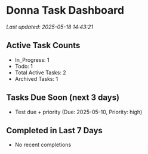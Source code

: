 # Donna Task Dashboard

_Last updated: 2025-05-18 14:43:21_

## Active Task Counts
- In_Progress: 1
- Todo: 1
- Total Active Tasks: 2
- Archived Tasks: 1

## Tasks Due Soon (next 3 days)
- Test due + priority (Due: 2025-05-10, Priority: high)

## Completed in Last 7 Days
- No recent completions
